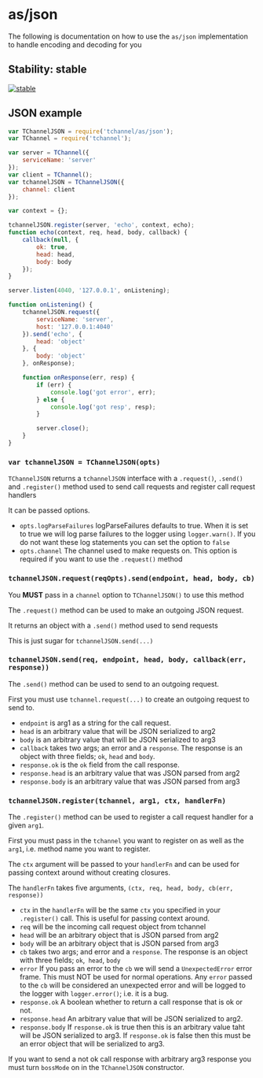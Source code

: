 # as/json

The following is documentation on how to use the `as/json` implementation
to handle encoding and decoding for you

## Stability: stable

[![stable](http://badges.github.io/stability-badges/dist/stable.svg)](http://github.com/badges/stability-badges)

## JSON example

```js
var TChannelJSON = require('tchannel/as/json');
var TChannel = require('tchannel');

var server = TChannel({
    serviceName: 'server'
});
var client = TChannel();
var tchannelJSON = TChannelJSON({
    channel: client
});

var context = {};

tchannelJSON.register(server, 'echo', context, echo);
function echo(context, req, head, body, callback) {
    callback(null, {
        ok: true,
        head: head,
        body: body
    });
}

server.listen(4040, '127.0.0.1', onListening);

function onListening() {
    tchannelJSON.request({
        serviceName: 'server',
        host: '127.0.0.1:4040'
    }).send('echo', {
        head: 'object'
    }, {
        body: 'object'
    }, onResponse);

    function onResponse(err, resp) {
        if (err) {
            console.log('got error', err);
        } else {
            console.log('got resp', resp);
        }

        server.close();
    }
}
```

### `var tchannelJSON = TChannelJSON(opts)`

`TChannelJSON` returns a `tchannelJSON` interface with a 
`.request()`, `.send()` and `.register()` method used to 
send call requests and register call request handlers

It can be passed options.

 - `opts.logParseFailures` logParseFailures defaults to true. When
    it is set to true we will log parse failures to the logger using
    `logger.warn()`. If you do not want these log statements you
    can set the option to `false`
 - `opts.channel` The channel used to make requests on. This
    option is required if you want to use the `.request()` method

### `tchannelJSON.request(reqOpts).send(endpoint, head, body, cb)`

You **MUST** pass in a `channel` option to `TChannelJSON()`
to use this method

The `.request()` method can be used to make an outgoing JSON
request.

It returns an object with a `.send()` method used to send requests

This is just sugar for `tchannelJSON.send(...)`

### `tchannelJSON.send(req, endpoint, head, body, callback(err, response))`

The `.send()` method can be used to send to an outgoing request.

First you must use `tchannel.request(...)` to create an outgoing
request to send to.

 - `endpoint` is arg1 as a string for the call request.
 - `head` is an arbitrary value that will be JSON serialized to arg2
 - `body` is an arbitrary value that will be JSON serialized to arg3
 - `callback` takes two args; an error and a `response`. The response
    is an object with three fields; `ok`, `head` and `body`.
 - `response.ok` is the `ok` field from the call response.
 - `response.head` is an arbitrary value that was JSON parsed from arg2
 - `response.body` is an arbitrary value that was JSON parsed from arg3

### `tchannelJSON.register(tchannel, arg1, ctx, handlerFn)`

The `.register()` method can be used to register a call request
handler for a given `arg1`.

First you must pass in the `tchannel` you want to register on
as well as the `arg1`, i.e. method name you want to register.

The `ctx` argument will be passed to your `handlerFn` and can
be used for passing context around without creating closures.

The `handlerFn` takes five arguments, `(ctx, req, head, body, cb(err, response))`

 - `ctx` in the `handlerFn` will be the same `ctx` you specified
    in your `.register()` call. This is useful for passing context
    around.
 - `req` will be the incoming call request object from tchannel
 - `head` will be an arbitrary object that is JSON parsed from arg2
 - `body` will be an arbitrary object that is JSON parsed from arg3
 - `cb` takes two args; and error and a `response`. The response
    is an object with three fields; `ok`,` head`, `body`
 - `error` If you pass an error to the `cb` we will send a
    `UnexpectedError` error frame. This must NOT be used for normal
    operations. Any `error` passed to the `cb` will be considered
    an unexpected error and will be logged to the logger with
    `logger.error()`; i.e. it is a bug.
 - `response.ok` A boolean whether to return a call response that
    is ok or not.
 - `response.head` An arbitrary value that will be JSON serialized
    to arg2.
 - `response.body` If `response.ok` is true then this is an
    arbitrary value taht will be JSON serialized to arg3. If
    `response.ok` is false then this must be an error object that
    will be serialized to arg3.

If you want to send a not ok call response with arbitrary arg3
response you must turn `bossMode` on in the `TChannelJSON`
constructor.
